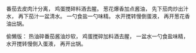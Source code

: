 番茄去皮肉汁分离，
鸡蛋搅碎料酒去腥。
葱花爆香加点酱油，
先下茄肉炒出汁水，
再下茄汁一盆清水。
一勺食盐一勺味精。
水开搅转慢倒蛋液，
再开葱花香油出锅。

偷懒版：
热油碎番茄酱油炒软，
鸡蛋搅碎加料酒去腥，
一盆水一勺食盐味精，
水开搅转慢倒入蛋液，
再开出锅。
